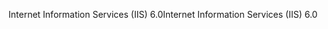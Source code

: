 <span data-ttu-id="6ad49-101">Internet Information Services (IIS) 6.0</span><span class="sxs-lookup"><span data-stu-id="6ad49-101">Internet Information Services (IIS) 6.0</span></span>
